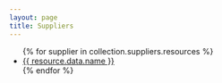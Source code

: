 ```yaml
---
layout: page
title: Suppliers
---
```


<ul>
  {% for supplier in collection.suppliers.resources %}
    <li>
      <a href="/{{ supplier.supplierName }}">{{ resource.data.name }}</a>
    </li>
  {% endfor %}
</ul>
